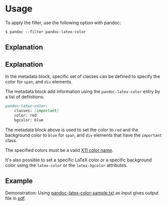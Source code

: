 # Usage

To apply the filter, use the following option with pandoc:

~~~shell
$ pandoc --filter pandoc-latex-color
~~~

## Explanation

Explanation
-----------

In the metadata block, specific set of classes can be defined to specify the color for `span`, and `div` elements.

The metadata block add information using the `pandoc-latex-color` entry by a list of definitions:

~~~markdown
pandoc-latex-color:
  - classes: [important]
    color: red
    bgcolor: blue
~~~

The metadata block above is used to set the color to `red` and the background color to `blue` for `span`, and `div` elements that have the `important` class.

The specified colors must be a valid [X11 color name](https://www.w3.org/TR/css-color-3/#svg-color).

It's also possible to set a specific LaTeX color or a specific background color using the `latex-color` or the `latex-bgcolor` attributes.

Example
-------

Demonstration: Using [pandoc-latex-color-sample.txt] as input gives output file in [pdf].

[pandoc-latex-color-sample.txt]: https://raw.githubusercontent.com/chdemko/pandoc-latex-color/develop/docs/images/pandoc-latex-color-sample.txt
[pdf]: https://raw.githubusercontent.com/chdemko/pandoc-latex-color/develop/docs/images/pandoc-latex-color-sample.pdf

